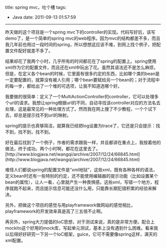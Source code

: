 title: spring mvc，吐个槽
tags:
  - Java
date: 2011-09-13 01:57:59
---

昨天做的这个项目是一个spring mvc下的controller的实现。代码写好后，该写demo了，是一个简单的spring mvc的web程序。因为mvc的结构都差不多，而且我几年前也用过一段时间的spring，所以想想这应该不难，到网上找个例子，把配置文件配好就差不多了。 

<span id="more-108"></span>
<p>结果却花了我两个小时，几乎所有的时间都花在了spring的配置上。spring使用xml作为它的配置文件，而且还在xml中玩出了花。虽然其语法还不是怎么麻烦，但是，在定义各个bean的时候，它里面有很多约定的东西，比如哪个类的bean是一定要配置的，就算没有被人引用；哪个bean要赋给另一个bean的；对于流程中的每一步，都给出了一个堆的可选项，让我不知道选哪个好。
<p>我要做的很简单：定义了一个MultiActionController的controller，它可以处理多个url的请求。我想让spring根据url的不同，自动寻找该controller对应的方法名去处理，这是最常见的一种处理方式了。然而我在网上搜了不少教程，一个个试下去，却总是提示找不到url的映射。
<p>spring的提示也真够简洁，就算我已经把log设置为trace了，它还是只会提示：找不到，找不到，找不到。
<p>好在最后找到了一个例子，作者的需求跟我一样，并且都讲在重点上，我按着他的做法，终于成功。两个小时啊，都花在这里去了。[http://www.blogjava.net/wangqi/archive/2007/12/24/66845.html](http://www.blogjava.net/wangqi/archive/2007/12/24/66845.html)
<p>难怪人们都说spring的配置文件是“xml地狱”，这些xml，既有各种各样的语法，定义bean时还有一些特别的约定，还不能使用编辑器的提示功能（比如设置某个bean的属性），让人一看，心里就产生一种畏惧感。这些xml，写错一个地方，程序就跑不起来，而且提示信息可能还没什么用，只能靠长期犯错积累的经验来解决。
<p>另外，把做这个项目的感觉与用playframework做网站的感觉相比，playframework的开发效率真是高了三五倍不止啊。
<p>再另外，spring大力提倡的IoC思想，对于测试来说，真的是非常方便。配合上mockito这个好用的mock库，写起单元测试，基本上没有遇到什么困难。看来我以后得好好研究一下另一个IoC框架，guice，它可不需要像spring这样，满天的xml配置。